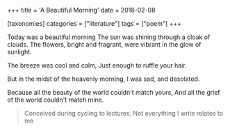 +++
title = 'A Beautiful Morning'
date = 2018-02-08

[taxonomies]
categories = ["literature"]
tags = ["poem"]
+++

Today was a beautiful morning
The sun was shining
through a cloak of clouds.
The flowers, bright and fragrant,
were vibrant in the glow of sunlight.

The breeze was cool and calm,
Just enough to ruffle your hair.

But in the midst of the heavenly morning,
I was sad, and desolated.

Because all the beauty of the world couldn't match yours,
And all the grief of the world couldn't match mine.

> Conceived during cycling to lectures, Not everything I write relates to me
